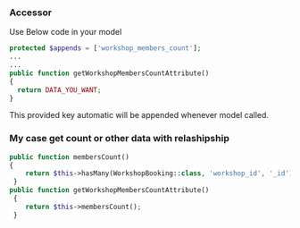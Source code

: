 ### Accessor
Use Below code in your model
```php
protected $appends = ['workshop_members_count'];
...
...
public function getWorkshopMembersCountAttribute()
{
  return DATA_YOU_WANT; 
}
```
This provided key automatic will be appended whenever model called.
### My case get count or other data with relashipship
```php
public function membersCount()
{
    return $this->hasMany(WorkshopBooking::class, 'workshop_id', '_id')->count();
 }
public function getWorkshopMembersCountAttribute()
 {
    return $this->membersCount(); 
 }
 ```
